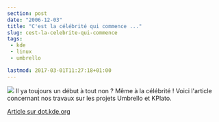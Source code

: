 ```yaml
---
section: post
date: "2006-12-03"
title: "C'est la célébrité qui commence ..."
slug: cest-la-celebrite-qui-commence
tags:
 - kde
 - linux
 - umbrello

lastmod: 2017-03-01T11:27:18+01:00
---
```


![](/images/60px-KDE_logo.svg.png) Il ya toujours un début à tout non ? Même à la célébrité ! Voici l'article concernant nos travaux sur les projets Umbrello et KPlato.

[Article sur dot.kde.org](http://dot.kde.org/1165100724/)
